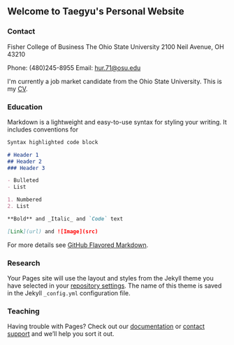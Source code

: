 ## Welcome to Taegyu's Personal Website

### Contact

Fisher College of Business
The Ohio State University
2100 Neil Avenue, OH 43210

Phone: (480)245-8955
Email: hur.71@osu.edu



I'm currently a job market candidate from the Ohio State University. This is my [CV](https://www.dropbox.com/s/ghu9rpqpahjhv7m/Taegyu_Hur_CV.pdf?dl=0). 

### Education

Markdown is a lightweight and easy-to-use syntax for styling your writing. It includes conventions for

```markdown
Syntax highlighted code block

# Header 1
## Header 2
### Header 3

- Bulleted
- List

1. Numbered
2. List

**Bold** and _Italic_ and `Code` text

[Link](url) and ![Image](src)
```

For more details see [GitHub Flavored Markdown](https://guides.github.com/features/mastering-markdown/).

### Research

Your Pages site will use the layout and styles from the Jekyll theme you have selected in your [repository settings](https://github.com/ivcbtg/taegyuhur.github.io/settings). The name of this theme is saved in the Jekyll `_config.yml` configuration file.

### Teaching

Having trouble with Pages? Check out our [documentation](https://help.github.com/categories/github-pages-basics/) or [contact support](https://github.com/contact) and we’ll help you sort it out.
